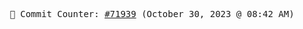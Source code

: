 <p align="center">
    <samp>
        📮 Commit Counter: <a href="https://github.com/Javascript-void0/Javascript-void0/commits/main">#71939</a> (October 30, 2023 @ 08:42 AM)
    </samp>
</p>